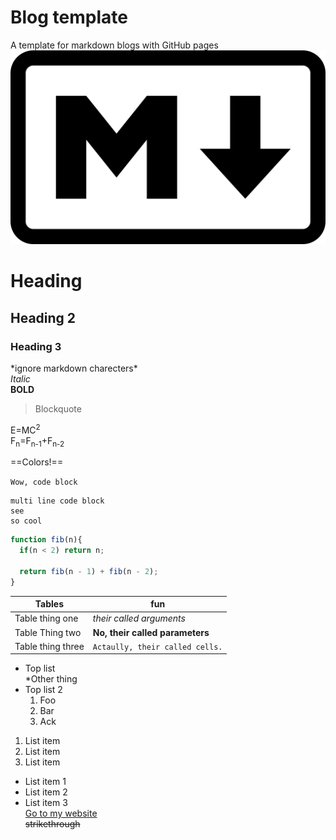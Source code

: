 # Blog template
A template for markdown blogs with GitHub pages
![Wow, an image](/assets/img/image.png)

# Heading  
## Heading 2  
### Heading 3  
\*ignore markdown charecters\*  
*Italic*  
**BOLD**  
>Blockquote  

E=MC<sup>2</sup>  
F<sub>n</sub>=F<sub>n-1</sub>+F<sub>n-2</sub>

==Colors!==  




`Wow, code block`
```
multi line code block  
see   
so cool
```    

``` js
function fib(n){
  if(n < 2) return n;
  
  return fib(n - 1) + fib(n - 2);
}
```


| Tables | fun |
| ------ | ----------- |
| Table thing one  |*their called arguments* |
| Table Thing two | **No, their called parameters** |
| Table thing three| `Actaully, their called cells.` |


* Top list       
    *Other thing
* Top list 2
    1. Foo
    2. Bar
    3. Ack


1. List item  
2. List item  
3. List item  

- List item 1  
- List item 2  
- List item 3  
[Go to my website](https://kazmal.tech)  
~~strikethrough~~


